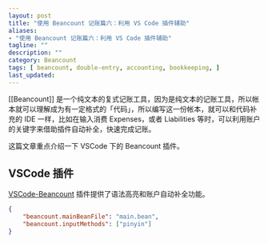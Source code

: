 ```yaml
---
layout: post
title: "使用 Beancount 记账篇六：利用 VS Code 插件辅助"
aliases: 
- "使用 Beancount 记账篇六：利用 VS Code 插件辅助"
tagline: ""
description: ""
category: Beancount
tags: [ beancount, double-entry, accounting, bookkeeping, ]
last_updated:
---
```


[[Beancount]] 是一个纯文本的复式记账工具，因为是纯文本的记账工具，所以帐本就可以理解成为有一定格式的「代码」，所以编写这一份帐本，就可以和代码补充的 IDE 一样，比如在输入消费 Expenses，或者 Liabilities 等时，可以利用账户的关键字来借助插件自动补全，快速完成记账。

这篇文章重点介绍一下 VSCode 下的 Beancount 插件。

## VSCode 插件

[VSCode-Beancount](https://marketplace.visualstudio.com/items?itemName=Lencerf.beancount) 插件提供了语法高亮和账户自动补全功能。

```json
{
    "beancount.mainBeanFile": "main.bean",
    "beancount.inputMethods": ["pinyin"]
}
```

